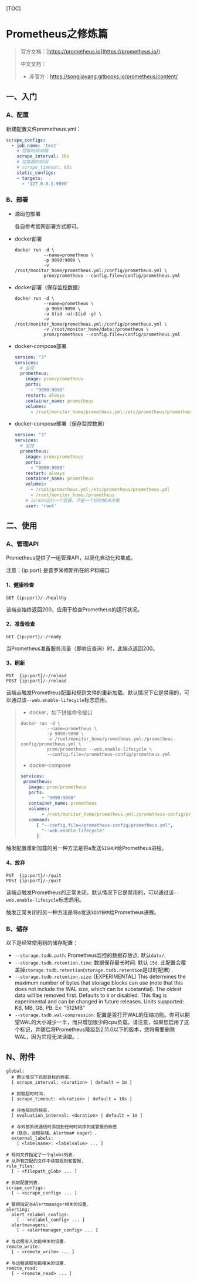 [TOC]


# Prometheus之修炼篇

> 官方文档：[https://prometheus.io](https://prometheus.io/)
>
> 中文文档：
>
> - 非官方：https://songjiayang.gitbooks.io/prometheus/content/ 

## 一、入门
### A、配置

新建配置文件prometheus.yml：

```yml
scrape_configs:
  - job_name: 'test'
    # 拉取时间间隔
    scrape_interval: 30s
    # 拉取超时时间
    # scrape_timeout: 60s
    static_configs:
    - targets:
      - '127.0.0.1:9090' 
```
### B、部署

- 源码包部署

  各自参考官网部署方式即可。

- docker部署

  ```shell
  docker run -d \
             --name=prometheus \
             -p 9090:9090 \
             -v /root/monitor_home/prometheus.yml:/config/prometheus.yml \
             prom/prometheus --config.file=/config/prometheus.yml
  ```
- docker部署（保存监控数据）

  ```shell
  docker run -d \
             --name=prometheus \
             -p 9090:9090 \
             -u $(id -u):$(id -g) \
             -v /root/monitor_home/prometheus.yml:/config/prometheus.yml \
             -v /root/monitor_home/data:/prometheus \
             prom/prometheus --config.file=/config/prometheus.yml
  ```
  
- docker-compose部署

  ```yml
  version: "3"
  services: 
    # 监控
    prometheus:
      image: prom/prometheus
      ports:
        - "9090:9090"  
      restart: always 
      container_name: prometheus
      volumes:  
        - /root/monitor_home/prometheus.yml:/etc/prometheus/prometheus.yml
  ```
  
- docker-compose部署（保存监控数据）
  
  
  ```yml
  version: "3"
  services: 
    # 监控
    prometheus:
      image: prom/prometheus
      ports:
        - "9090:9090"  
      restart: always 
      container_name: prometheus
      volumes:  
        - /root/prometheus.yml:/etc/prometheus/prometheus.yml
        - /root/monitor_home:/prometheus
      # 以root运行一个容器，不是一个好的解决方案      
      user: 'root'
  ```
  
## 二、使用

### A、管理API

Prometheus提供了一组管理API，以简化自动化和集成。

注意：{ip:port} 是普罗米修斯所在的IP和端口

#### 1、健康检查

```
GET {ip:port}/-/healthy
```

该端点始终返回200，应用于检查Prometheus的运行状况。

#### 2、准备检查

```
GET {ip:port}/-/ready
```

当Prometheus准备服务流量（即响应查询）时，此端点返回200。

#### 3、刷新

```
PUT  {ip:port}/-/reload
POST {ip:port}/-/reload
```

该端点触发Prometheus配置和规则文件的重新加载。默认情况下它是禁用的，可以通过该`--web.enable-lifecycle`标志启用。

> - docker，如下拼接命令接口
>
> ```shell
> docker run -d \
>           --name=prometheus \
>           -p 9090:9090 \
>           -v /root/monitor_home/prometheus.yml:/prometheus-config/prometheus.yml \
>           prom/prometheus --web.enable-lifecycle \
>           --config.file=/prometheus-config/prometheus.yml
> ```
>
> - docker-compose
>
> ```yml
> services: 
>  prometheus:
>    image: prom/prometheus
>    ports:
>         - "9090:9090"
>    container_name: prometheus
>    volumes:
>         - /root/monitor_home/prometheus.yml:/prometheus-config/prometheus.yml
>    command:
>       [ "--config.file=/prometheus-config/prometheus.yml",
>         "--web.enable-lifecycle"
>       ]
> ```

触发配置重新加载的另一种方法是将a发送`SIGHUP`给Prometheus进程。

#### 4、放弃

```
PUT  {ip:port}/-/quit
POST {ip:port}/-/quit
```

该端点触发Prometheus的正常关闭。默认情况下它是禁用的，可以通过该`--web.enable-lifecycle`标志启用。

触发正常关闭的另一种方法是将a发送`SIGTERM`给Prometheus进程。

### B、储存

以下是经常使用到的储存配置：

- `--storage.tsdb.path`: Prometheus监控的数据存放点. 默认`data/`.
- `--storage.tsdb.retention.time`: 数据保存最长时间. 默认 `15d`. 此配置会覆盖掉`storage.tsdb.retention`(`storage.tsdb.retention`是过时配置) .
- `--storage.tsdb.retention.size`: [EXPERIMENTAL] This determines the maximum number of bytes that storage blocks can use (note that this does not include the WAL size, which can be substantial). The oldest data will be removed first. Defaults to `0` or disabled. This flag is experimental and can be changed in future releases. Units supported: KB, MB, GB, PB. Ex: "512MB"
- `--storage.tsdb.wal-compression`: 配置是否打开WAL的压缩功能。你可以期望WAL的大小减少一半，而只增加很少的cpu负载。请注意，如果您启用了这个标记，并随后将Prometheus降级到2.11.0以下的版本，您将需要删除WAL，因为它将无法读取。.

## N、附件

```properties
global:
  # 默认情况下抓取目标的频率.
  [ scrape_interval: <duration> | default = 1m ]

  # 抓取超时时间.
  [ scrape_timeout: <duration> | default = 10s ]

  # 评估规则的频率.
  [ evaluation_interval: <duration> | default = 1m ]

  # 与外部系统通信时添加到任何时间序列或警报的标签
  #（联合，远程存储，Alertma# nager）.
  external_labels:
    [ <labelname>: <labelvalue> ... ]

# 规则文件指定了一个globs列表. 
# 从所有匹配的文件中读取规则和警报.
rule_files:
  [ - <filepath_glob> ... ]

# 抓取配置列表.
scrape_configs:
  [ - <scrape_config> ... ]

# 警报指定与Alertmanager相关的设置.
alerting:
  alert_relabel_configs:
    [ - <relabel_config> ... ]
  alertmanagers:
    [ - <alertmanager_config> ... ]

# 与远程写入功能相关的设置.
remote_write:
  [ - <remote_write> ... ]

# 与远程读取功能相关的设置.
remote_read:
  [ - <remote_read> ... ]
```



